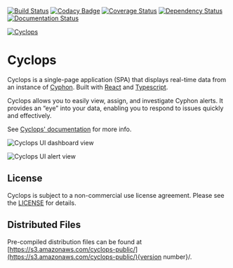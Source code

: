 [![Build Status](https://travis-ci.org/dunbarcyber/cyclops.svg?branch=master)](https://travis-ci.org/dunbarcyber/cyclops) [![Codacy Badge](https://api.codacy.com/project/badge/Grade/f5738597312a4b3a996ec8e11de24fae)](https://www.codacy.com/app/DunbarCyber/cyclops?utm_source=github.com&amp;utm_medium=referral&amp;utm_content=dunbarcyber/cyclops&amp;utm_campaign=Badge_Grade) [![Coverage Status](https://coveralls.io/repos/github/dunbarcyber/cyclops/badge.svg?branch=master)](https://coveralls.io/github/dunbarcyber/cyclops?branch=master) [![Dependency Status](https://david-dm.org/dunbarcyber/cyclops.svg)](https://david-dm.org/dunbarcyber/cyclops) [![Documentation Status](https://readthedocs.org/projects/cyphon-ui/badge/?version=latest)](http://cyphon.readthedocs.io/projects/cyclops/en/latest/)

[![Cyclops](https://github.com/dunbarcyber/cyclops/blob/master/sphinx-docs/source/_static/images/cyclops-logo.png)](https://cyphon.io)

# Cyclops

Cyclops is a single-page application (SPA) that displays real-time data from an instance of [Cyphon](https://dunbarcyber.github.io/cyphon/). Built with [React](https://facebook.github.io/react/) and [Typescript](https://www.typescriptlang.org/).

Cyclops allows you to easily view, assign, and investigate Cyphon alerts. It provides an “eye” into your data, enabling you to respond to issues quickly and effectively.

See [Cyclops' documentation](http://cyphon-ui.readthedocs.io/) for more info.

![Cyclops UI dashboard view](https://github.com/dunbarcyber/cyphon/blob/master/docs/source/_static/images/screenshots/cyclops-dashboard.png)

![Cyclops UI alert view](https://github.com/dunbarcyber/cyphon/blob/master/docs/source/_static/images/screenshots/cyclops-alerts.png)

## License

Cyclops is subject to a non-commercial use license agreement. Please see the [LICENSE](https://github.com/dunbarcyber/cyclops/blob/master/LICENSE.txt) for details.

## Distributed Files

Pre-compiled distribution files can be found at [https://s3.amazonaws.com/cyclops-public/](https://s3.amazonaws.com/cyclops-public/){version number}/.
